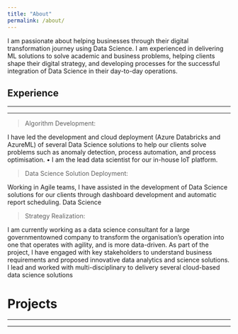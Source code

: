 ```yaml
---
title: "About"
permalink: /about/
---
```


I am passionate about helping businesses through their digital transformation journey using Data Science. I am experienced in delivering ML solutions to solve academic and business problems, helping clients shape their digital strategy, and developing processes for the successful integration of Data Science in their day-to-day operations.

## Experience
___
___
> Algorithm Development: 

I have led the development and cloud deployment (Azure Databricks and AzureML) of several Data Science solutions to help our clients solve problems such as anomaly detection, process automation, and process optimisation. • I am the lead data scientist for our in-house IoT platform. 

> Data Science Solution Deployment: 

Working in Agile teams, I have assisted in the development of Data Science solutions for our clients through dashboard development and automatic report scheduling. Data Science 

> Strategy Realization:

I am currently working as a data science consultant for a large governmentowned company to transform the organisation’s operation into one that operates with agility, and is more data-driven.  As part of the project, I have engaged with key stakeholders to understand business requirements and proposed innovative data analytics and science solutions. I lead and worked with multi-disciplinary to delivery several cloud-based data science solutions


# Projects
___
___